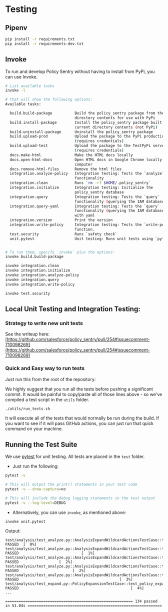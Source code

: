 Testing
=======

Pipenv
------

```bash
pip install -r requirements.txt
pip install -r requirements-dev.txt
```

Invoke
------

To run and develop Policy Sentry without having to install from PyPi,
you can use Invoke.

```bash
# List available tasks
invoke -l

# that will show the following options:
Available tasks:

  build.build-package          Build the policy_sentry package from the current
                               directory contents for use with PyPi
  build.install-package        Install the policy_sentry package built from the
                               current directory contents (not PyPi)
  build.uninstall-package      Uninstall the policy_sentry package
  build.upload-prod            Upload the package to the PyPi production server
                               (requires credentials)
  build.upload-test            Upload the package to the TestPyPi server
                               (requires credentials)
  docs.make-html               Make the HTML docs locally
  docs.open-html-docs          Open HTML docs in Google Chrome locally on your
                               computer
  docs.remove-html-files       Remove the html files
  integration.analyze-policy   Integration testing: Tests the `analyze`
                               functionality
  integration.clean            Runs `rm -rf $HOME/.policy_sentry`
  integration.initialize       Integration testing: Initialize the
                               policy_sentry database
  integration.query            Integration testing: Tests the `query`
                               functionality (querying the IAM database)
  integration.query-yaml       Integration testing: Tests the `query`
                               functionality (querying the IAM database) - but
                               with yaml
  integration.version          Print the version
  integration.write-policy     Integration testing: Tests the `write-policy`
                               function.
  test.security                Runs `safety check`
  unit.pytest                  Unit testing: Runs unit tests using `pytest`


# To run them, specify `invoke` plus the options:
invoke build.build-package

invoke integration.clean
invoke integration.initialize
invoke integration.analyze-policy
invoke integration.query
invoke integration.write-policy

invoke test.security
```

Local Unit Testing and Integration Testing:
------------------------------------------

### Strategy to write new unit tests

See the writeup here: [https://github.com/salesforce/policy_sentry/pull/254#issuecomment-710098269](https://github.com/salesforce/policy_sentry/pull/254#issuecomment-710098269)


### Quick and Easy way to run tests

Just run this from the root of the repository:

We highly suggest that you run all the tests before pushing a
significant commit. It would be painful to copy/paste all of those lines
above - so we've compiled a test script in the `utils`
folder.

```bash
./utils/run_tests.sh
```

It will execute all of the tests that would normally be run during the  build. If you want to see if it will pass GitHub actions, you can
just run that quick command on your machine.

Running the Test Suite
----------------------

We use [pytest](https://docs.pytest.org/en//) for unit testing.
All tests are placed in the `test` folder.

-   Just run the following:

```bash
pytest -v

# This will output the print() statements in your test code
pytest -v --show-capture=no

# This will include the debug logging statements in the test output
pytest -v --log-level=DEBUG
```

-   Alternatively, you can use `invoke`, as mentioned above:

```bash
invoke unit.pytest
```

Output:

```text
test/analysis/test_analyze.py::AnalysisExpandWildcardActionsTestCase::test_a_determine_actions_to_expand_not_upper_camelcase PASSED  [  0%]
test/analysis/test_analyze.py::AnalysisExpandWildcardActionsTestCase::test_analyze_by_access_level PASSED                            [  1%]
test/analysis/test_analyze.py::AnalysisExpandWildcardActionsTestCase::test_analyze_statement_by_access_level PASSED                  [  2%]
test/analysis/test_analyze.py::AnalysisExpandWildcardActionsTestCase::test_determine_actions_to_expand PASSED                        [  2%]
test/analysis/test_analyze.py::AnalysisExpandWildcardActionsTestCase::test_gh_162 PASSED                                             [  3%]
test/analysis/test_expand.py::PolicyExpansionTestCase::test_policy_expansion PASSED                                                  [  4%]
...

========================================================= 134 passed in 51.04s ============================================================
```
